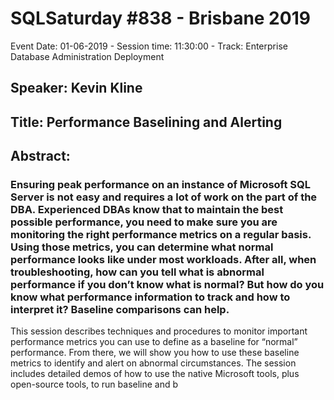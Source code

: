 # SQLSaturday #838 - Brisbane 2019
Event Date: 01-06-2019 - Session time: 11:30:00 - Track: Enterprise Database Administration  Deployment
## Speaker: Kevin Kline
## Title: Performance Baselining and Alerting
## Abstract:
### Ensuring peak performance on an instance of Microsoft SQL Server is not easy and requires a lot of work on the part of the DBA. Experienced DBAs know that to maintain the best possible performance, you need to make sure you are monitoring the right performance metrics on a regular basis. Using those metrics, you can determine what normal performance looks like under most workloads. After all, when troubleshooting, how can you tell what is abnormal performance if you don’t know what is normal? But how do you know what performance information to track and how to interpret it? Baseline comparisons can help.

This session describes techniques and procedures to monitor important performance metrics you can use to define as a baseline for “normal” performance. From there, we will show you how to use these baseline metrics to identify and alert on abnormal circumstances. The session includes detailed demos of how to use the native Microsoft tools, plus open-source tools, to run baseline and b
